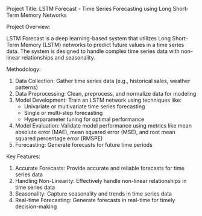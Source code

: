 Project Title: LSTM Forecast - Time Series Forecasting using Long Short-Term Memory Networks

Project Overview:

LSTM Forecast is a deep learning-based system that utilizes Long Short-Term Memory (LSTM) networks to predict future values in a time series data. The system is designed to handle complex time series data with non-linear relationships and seasonality.

Methodology:

1. Data Collection: Gather time series data (e.g., historical sales, weather patterns)
2. Data Preprocessing: Clean, preprocess, and normalize data for modeling
3. Model Development: Train an LSTM network using techniques like:
    - Univariate or multivariate time series forecasting
    - Single or multi-step forecasting
    - Hyperparameter tuning for optimal performance
4. Model Evaluation: Validate model performance using metrics like mean absolute error (MAE), mean squared error (MSE), and root mean squared percentage error (RMSPE)
5. Forecasting: Generate forecasts for future time periods

Key Features:

1. Accurate Forecasts: Provide accurate and reliable forecasts for time series data
2. Handling Non-Linearity: Effectively handle non-linear relationships in time series data
3. Seasonality: Capture seasonality and trends in time series data
4. Real-time Forecasting: Generate forecasts in real-time for timely decision-making
